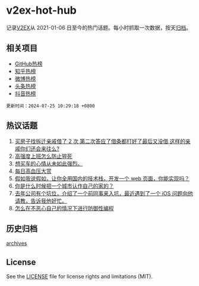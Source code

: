 # v2ex-hot-hub

 记录[V2EX](https://www.v2ex.com/)从 2021-01-06 日至今的热门话题。每小时抓取一次数据，按天[归档](archives)。
 
 ## 相关项目

- [GitHub热榜](https://github.com/it985/github-hot-hub)
- [知乎热榜](https://github.com/it985/zhihu-hot-hub)
- [微博热榜](https://github.com/it985/weibo-hot-hub)
- [头条热榜](https://github.com/it985/toutiao-hot-hub)
- [抖音热榜](https://github.com/it985/douyin-hot-hub)


 `更新时间：2024-07-25 10:29:18 +0800`

## 热议话题

1. [买房子找拆迁亲戚借了 2 次,第二次答应了借条都打好了最后又没借,这样的亲戚你们还会来往么?](https://www.v2ex.com/t/1059724)
1. [高强度上班怎么防止猝死](https://www.v2ex.com/t/1059663)
1. [想买车的心情从未如此强烈。](https://www.v2ex.com/t/1059802)
1. [每日高血压大赏](https://www.v2ex.com/t/1059652)
1. [假如我说假如，让你全用国内的技术栈，开发一个 web 页面，你能实现吗？](https://www.v2ex.com/t/1059754)
1. [你是什么时候把一个城市认作自己的家的？](https://www.v2ex.com/t/1059771)
1. [去年公司有个坑位，介绍了一个前同事来入坑，最近遇到了一个 iOS 问题向他请教，告诉我他好忙。](https://www.v2ex.com/t/1059706)
1. [怎么在不恶心自己的情况下进行防御性编程](https://www.v2ex.com/t/1059747)

## 历史归档

[archives](archives)

## License

See the [LICENSE](LICENSE) file for license rights and limitations (MIT).
